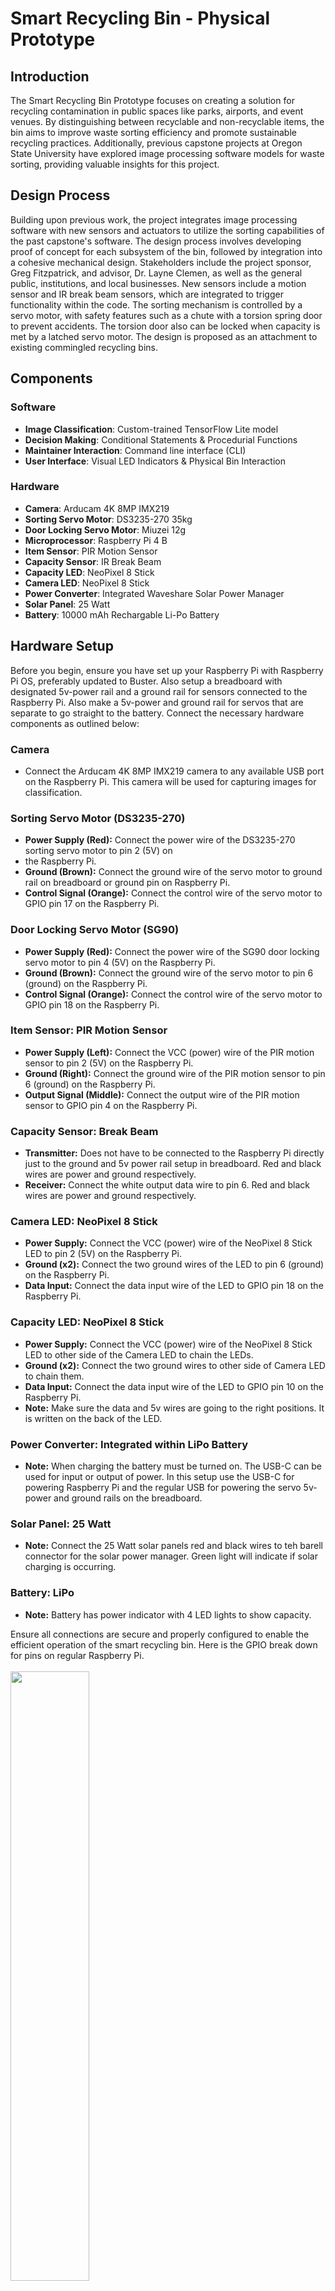 
# Smart Recycling Bin - Physical Prototype

## Introduction

The Smart Recycling Bin Prototype focuses on creating a solution for recycling contamination in public spaces like parks, airports, 
and event venues. By distinguishing between recyclable and non-recyclable items, the bin aims to improve waste sorting efficiency 
and promote sustainable recycling practices. Additionally, previous capstone projects at Oregon State University have explored image
processing software models for waste sorting, providing valuable insights for this project.

## Design Process

Building upon previous work, the project integrates image processing software with new sensors and actuators to utilize the sorting
capabilities of the past capstone's software. The design process involves developing proof of concept for each subsystem of the bin,
followed by integration into a cohesive mechanical design. Stakeholders include the project sponsor, Greg Fitzpatrick, and 
advisor, Dr. Layne Clemen, as well as the general public, institutions, and local businesses. New sensors include a motion sensor
and IR break beam sensors, which are integrated to trigger functionality within the code. The sorting mechanism is controlled by a
servo motor, with safety features such as a chute with a torsion spring door to prevent accidents. The torsion door also can be
locked when capacity is met by a latched servo motor. The design is proposed as an attachment to existing commingled recycling bins.

## Components

### Software

- **Image Classification**: Custom-trained TensorFlow Lite model
- **Decision Making**: Conditional Statements & Procedurial Functions
- **Maintainer Interaction**: Command line interface (CLI)
- **User Interface**: Visual LED Indicators & Physical Bin Interaction

### Hardware

- **Camera**: Arducam 4K 8MP IMX219
- **Sorting Servo Motor**: DS3235-270 35kg
- **Door Locking Servo Motor**: Miuzei 12g
- **Microprocessor**: Raspberry Pi 4 B
- **Item Sensor**: PIR Motion Sensor
- **Capacity Sensor**: IR Break Beam
- **Capacity LED**: NeoPixel 8 Stick
- **Camera LED**: NeoPixel 8 Stick
- **Power Converter**: Integrated Waveshare Solar Power Manager
- **Solar Panel**: 25 Watt
- **Battery**: 10000 mAh Rechargable Li-Po Battery

## Hardware Setup
Before you begin, ensure you have set up your Raspberry Pi with Raspberry Pi OS, preferably updated to Buster. Also setup a breadboard with designated 5v-power rail and a ground rail for sensors connected to the Raspberry Pi. Also make a 5v-power and ground rail for servos that are separate to go straight to the battery.
Connect the necessary hardware components as outlined below:

### Camera
- Connect the Arducam 4K 8MP IMX219 camera to any available USB port on the Raspberry Pi. This camera will 
be used for capturing images for classification.

### Sorting Servo Motor (DS3235-270)
- **Power Supply (Red):** Connect the power wire of the DS3235-270 sorting servo motor to pin 2 (5V) on
- the Raspberry Pi.
- **Ground (Brown):** Connect the ground wire of the servo motor to ground rail on breadboard or ground pin on Raspberry Pi.
- **Control Signal (Orange):** Connect the control wire of the servo motor to GPIO pin 17 on the Raspberry Pi.

### Door Locking Servo Motor (SG90)
- **Power Supply (Red):** Connect the power wire of the SG90 door locking servo motor to pin 4 (5V) on the Raspberry Pi.
- **Ground (Brown):** Connect the ground wire of the servo motor to pin 6 (ground) on the Raspberry Pi.
- **Control Signal (Orange):** Connect the control wire of the servo motor to GPIO pin 18 on the Raspberry Pi.

### Item Sensor: PIR Motion Sensor
- **Power Supply (Left):** Connect the VCC (power) wire of the PIR motion sensor to pin 2 (5V) on the Raspberry Pi.
- **Ground (Right):** Connect the ground wire of the PIR motion sensor to pin 6 (ground) on the Raspberry Pi.
- **Output Signal (Middle):** Connect the output wire of the PIR motion sensor to GPIO pin 4 on the Raspberry Pi.

### Capacity Sensor: Break Beam
- **Transmitter:** Does not have to be connected to the Raspberry Pi directly just to the ground and 5v power rail setup in breadboard. Red and black wires are power and ground respectively.
- **Receiver:** Connect the white output data wire to pin 6. Red and black wires are power and ground respectively.

### Camera LED: NeoPixel 8 Stick
- **Power Supply:** Connect the VCC (power) wire of the NeoPixel 8 Stick LED to pin 2 (5V) on the Raspberry Pi.
- **Ground (x2):** Connect the two ground wires of the LED to pin 6 (ground) on the Raspberry Pi.
- **Data Input:** Connect the data input wire of the LED to GPIO pin 18 on the Raspberry Pi.

### Capacity LED: NeoPixel 8 Stick
- **Power Supply:** Connect the VCC (power) wire of the NeoPixel 8 Stick LED to other side of the Camera LED to chain the LEDs.
- **Ground (x2):** Connect the two ground wires to other side of Camera LED to chain them.
- **Data Input:** Connect the data input wire of the LED to GPIO pin 10 on the Raspberry Pi.
- **Note:** Make sure the data and 5v wires are going to the right positions. It is written on the back of the LED.

### Power Converter: Integrated within LiPo Battery
- **Note:** When charging the battery must be turned on. The USB-C can be used for input or output of power. In this setup use the USB-C for powering Raspberry Pi and the regular USB for powering the servo 5v-power and ground rails on the breadboard.

### Solar Panel: 25 Watt
- **Note:** Connect the 25 Watt solar panels red and black wires to teh barell connector for the solar power manager. Green light will indicate if solar charging is occurring.

### Battery: LiPo
- **Note:** Battery has power indicator with 4 LED lights to show capacity.

Ensure all connections are secure and properly configured to enable the efficient operation of the smart recycling bin. Here is the GPIO break down for pins on regular Raspberry Pi.
<br/><br/>
<img src="https://github.com/drurytc/SmartBin_Prototype/blob/master/GPIO_Pins.png" width="50%" height="50%">
<br/><br/>
We are using a break out pin extender so it looks slightly different.
<br/><br/>
<img src="https://github.com/drurytc/SmartBin_Prototype/blob/master/Breakout_Extender.jpg" width="50%" height="50%">
<br/><br/>

## Software Setup

Once the PI is up and running, open the termial, and enter the follow commands:

Show your Raspberry Pi OS version.

```
cat /etc/os-release
```

Update packages on your Raspberry Pi OS.

```
sudo apt-get update
```

Check your Python version. You should have Python 3.7 or later.

```
python3 --version
```

Install virtualenv and upgrade pip.

```
python3 -m pip install --user --upgrade pip
python3 -m pip install --user virtualenv
```

Create a Python virtual environment for the TFLite samples (optional but strongly recommended)

```
python3 -m venv ~/tflite
```

Clone this repository

```
git clone https://github.com/drurytc/SmartBin_Prototype.git
cd SmartBin_Prototype
```

Activate the virtual enviroment. Run this command every time you open a new terminal or restart the PI.

```
source ~/tflite/bin/activate
```

Run the following to install the required dependencies.

```
sh setup.sh
```

If accessing your Pi remotely, run this command:

```
export DISPLAY=:0.0
```



***Run the classifier without hardware***

```
python3 run.py
```
A new window will appear with the camera stream being displayed. Use this window to ensure the camera can see the recyclable object. Hold recyclable object in front of the attached camera. Press the spacebar to take a picture of the object. The controller will then display in the terminal if the bin is to be unlocked or not for the run.py.

***All hardware connected***

```
python3 run_best_integ.py
```
A new window will still appear with the camera stream being displayed when connected to the Pi. When an object is placed into the physical prototype through door, motion sensor will trigger camera capture and classify. This script has been setup to run on boot of the raspberry pi. 

### Run from boot setup

Run the following line in terminal to open user-level autostart information.

```
sudo nano /etc/xdg/lxsession/LXDE-pi/autostart
```
Add the following to the end of the list of actions on autostart. After adding, follow directions at bottom of terminal, press crtl-X, Y, and Enter to save changes. 

```
@lxterminal
```
After saving this, the terminal window will automatically open when turning on the Pi. In order to run the script as well, edit another file called the bashrc. This file is in charge of what happens when a new terminal window opens. Run the following in the terminal to edit this file:

```
sudo nano ~/.bashrc 
```
Add the following lines to the end of the file of actions on autostart. After adding, follow directions at bottom of terminal, press crtl-X, Y, and Enter to save changes. 

```
source ~/tflite/bin/activate
sleep 5
cd SmartBin_Prototype
sudo python3 run_best_integ.py
```
Now whenever you open a terminal or turn on the pi the script will run.

## Error Troubleshooting 

ImportError: libcblas.so.3: cannot open shared object file: No such file or directory
you can fix it by installing an OpenCV dependency that is missing on your Raspberry Pi.

```
sudo apt-get install libatlas-base-dev
```

## Previous Capstone

https://github.com/jakeengstrom3/SmartBin.git
